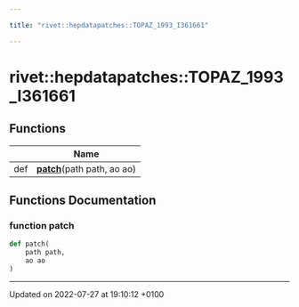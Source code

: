 ```yaml
---

title: "rivet::hepdatapatches::TOPAZ_1993_I361661"

---
```


# rivet::hepdatapatches::TOPAZ_1993_I361661



## Functions

|                | Name           |
| -------------- | -------------- |
| def | **[patch](http://example.org/namespaces/namespacerivet_1_1hepdatapatches_1_1topaz__1993__i361661/#function-patch)**(path path, ao ao) |


## Functions Documentation

### function patch

```python
def patch(
    path path,
    ao ao
)
```






-------------------------------

Updated on 2022-07-27 at 19:10:12 +0100